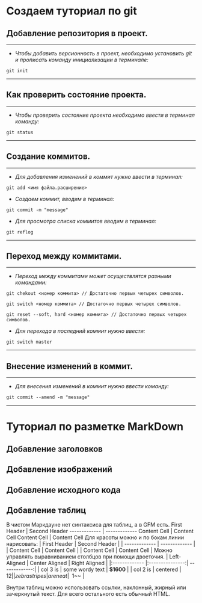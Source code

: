 # Создаем туториал по git

## Добавление репозитория в проект.
___

- *Чтобы добавить версионность в проект, необходимо установить *git* и прописать команду инициализации в терминале:*

```fix
git init
```
___
## Как проверить состояние проекта.
___

- *Чтобы проверить состояние проекта необходимо ввести в терминал команду:*

```fix
git status
```
___
## Создание коммитов.
___

- *Для добавления изменений в коммит нужно ввести в терминал:*

```fix
git add <имя файла.расширение>
```
- *Создаем коммит, вводим в терминал:*

```fix
git commit -m "message"
```
- *Для просмотра списка коммитов вводим в терминал:*

```fix
git reflog
```
___
## Переход между коммитами.
___
- *Переход между коммитами может осуществлятся разными командами:*
```fix
git chekout <номер коммита> // Достаточно первых четырех символов.

git switch <номер коммита> // Достаточно первых четырех символов.

git reset --soft, hard <номер коммита> // Достаточно первых четырех символов.
```
- *Для перехода в последний коммит нужно ввести:*

```fix
git switch master
```
___
## Внесение изменений в коммит.
--------------
- *Для внесения изменений в коммит нужно ввести команду:*
```fix
git commit --amend -m "message"
```
____

# Туториал по разметке MarkDown

## Добавление заголовков


## Добавление изображений

## Добавление исходного кода

## Добавление таблиц

В чистом Маркдауне нет синтаксиса для таблиц, а в GFM
есть.
First Header  | Second Header
------------- | -------------
Content Cell  | Content Cell
Content Cell  | Content Cell
Для красоты можно и по бокам линии нарисовать:
| First Header  | Second Header |
| ------------- | ------------- |
| Content Cell  | Content Cell  |
| Content Cell  | Content Cell  |
Можно управлять выравниванием столбцов при помощи
двоеточия.
| Left-Aligned  | Center Aligned | Right Aligned  |
|:------------- |:---------------:| -------------:|
| col 3 is      | some wordy text | **$1600**     |
| col 2 is      | centered        | $12           |
| zebra stripes | are neat        | ~~$1~~        |

Внутри таблиц можно использовать ссылки, наклонный,
жирный или зачеркнутый текст.
Для всего остального есть обычный HTML.
